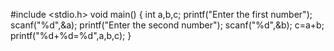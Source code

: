 #include <stdio.h>
void main() {
    int a,b,c;
    printf("Enter the first number");
    scanf("%d",&a);
    printf("Enter the second number");
    scanf("%d",&b);
    c=a+b;
    printf("%d+%d=%d",a,b,c);
}

